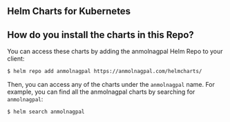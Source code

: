 ## Helm Charts for Kubernetes

## How do you install the charts in this Repo?

You can access these charts by adding the anmolnagpal Helm Repo to your client:

```bash
$ helm repo add anmolnagpal https://anmolnagpal.com/helmcharts/
```

Then, you can access any of the charts under the `anmolnagpal` name. For example, you can find all the anmolnagpal charts by
searching for `anmolnagpal`:

```bash
$ helm search anmolnagpal
```
